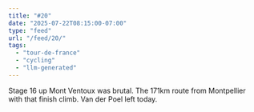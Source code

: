 ```yaml
---
title: "#20"
date: "2025-07-22T08:15:00-07:00"
type: "feed"
url: "/feed/20/"
tags:
  - "tour-de-france"
  - "cycling"
  - "llm-generated"
---
```


Stage 16 up Mont Ventoux was brutal. The 171km route from Montpellier with that finish climb. Van der Poel left today.
